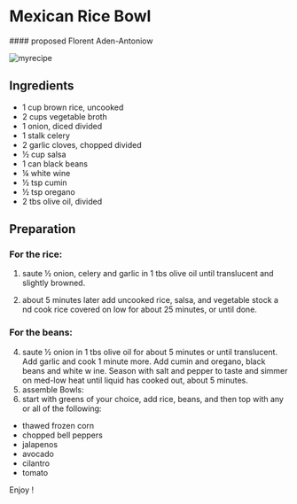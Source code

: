 
# Mexican Rice Bowl

#### proposed Florent Aden-Antoniow

![myrecipe](http://www.foodista.com/sites/default/files/styles/recype/public/rice_bowl_1380x924-686x1024.jpg)

## Ingredients

- 1 cup brown rice, uncooked
- 2 cups vegetable broth
- 1 onion, diced divided
- 1 stalk celery
- 2 garlic cloves, chopped divided
- ½ cup salsa
- 1 can black beans
- ¼ white wine
- ½ tsp cumin
- ½ tsp oregano
- 2 tbs olive oil, divided

## Preparation

### For the rice:
1. saute ½ onion, celery and garlic in 1 tbs olive oil until translucent and slightly browned.

2. about 5 minutes later add uncooked rice, salsa, and vegetable stock a nd cook rice covered on low for about 25 minutes, or until done.

### For the beans:
4. saute ½ onion in 1 tbs olive oil for about 5 minutes or until translucent. Add garlic and cook 1 minute more. Add cumin and oregano, black beans and white w ine. Season with salt and pepper to taste and simmer on med-low heat until liquid has cooked out, about 5 minutes.
5. assemble Bowls:
6. start with greens of your choice, add rice, beans, and then top with any or all of the following:
 - thawed frozen corn
 - chopped bell peppers
 - jalapenos
 - avocado
 - cilantro
 - tomato

Enjoy !
